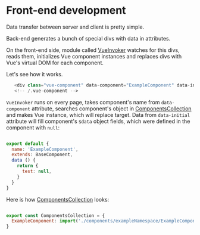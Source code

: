 # Front-end development

Data transfer between server and client is pretty simple.

Back-end generates a bunch of special divs with data in attributes.

On the front-end side, module called [VueInvoker](./../local/assets/source/vue/VueInvoker.js) watches for this divs, reads them, initializes Vue component instances
 and replaces divs with Vue's virtual DOM for each component. 
 
Let's see how it works.
 
 ```php
    <div class="vue-component" data-component="ExampleComponent" data-initial='"{"key":"value"}"'></div>
    <!-- /.vue-component -->
 ```

`VueInvoker` runs on every page, takes component's name from `data-component` attribute, searches component's object in [ComponentsCollection](./../local/assets/source/vue/ComponentsCollection.js) and makes Vue instance, which will replace target. Data from `data-initial` attribute will fill component's `$data` object fields, which were defined in the component with `null`:

```js

export default {
  name: 'ExampleComponent',
  extends: BaseComponent,
  data () {
    return {
      test: null,
    }
  }
}
```

Here is how [ComponentsCollection](./../local/assets/source/vue/ComponentsCollection.js) looks:

```js

export const ComponentsCollection = {
  ExampleComponent: import('./components/exampleNamespace/ExampleComponent/component.vue' /* webpackChunkName: "Example" */),
}
```